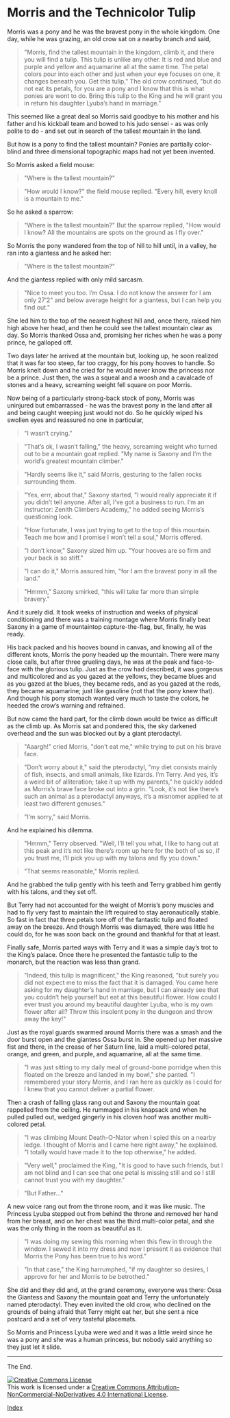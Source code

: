 <link rel="stylesheet" href="style.css" />

# Morris and the Technicolor Tulip

Morris was a pony and he was the bravest pony in the whole kingdom.  One day, while he was grazing, an old crow sat on a nearby branch and said,

> "Morris, find the tallest mountain in the kingdom, climb it, and there you will find a tulip.  This tulip is unlike any other.  It is red and blue and purple and yellow and aquamarine all at the same time.  The petal colors pour into each other and just when your eye focuses on one, it changes beneath you.  Get this tulip,"  The old crow continued, "but do not eat its petals, for you are a pony and I know that this is what ponies are wont to do.  Bring this tulip to the King and he will grant you in return his daughter Lyuba’s hand in marriage."

This seemed like a great deal so Morris said goodbye to his mother and his father and his kickball team and bowed to his judo sensei - as was only polite to do - and set out in search of the tallest mountain in the land.

But how is a pony to find the tallest mountain?  Ponies are partially color-blind and three dimensional topographic maps had not yet been invented.

So Morris asked a field mouse: 

> "Where is the tallest mountain?"

> "How would I know?" the field mouse replied. "Every hill, every knoll is a mountain to me."

So he asked a sparrow:

> "Where is the tallest mountain?" But the sparrow replied, "How would I know? All the mountains are spots on the ground as I fly over."

So Morris the pony wandered from the top of hill to hill until, in a valley, he ran into a giantess and he asked her:

> "Where is the tallest mountain?"

And the giantess replied with only mild sarcasm.

> "Nice to meet you too.  I’m Ossa.  I do not know the answer for I am only 27’2" and below average height for a giantess, but I can help you find out."

She led him to the top of the nearest highest hill and, once there, raised him high above her head, and then he could see the tallest mountain clear as day.  So Morris thanked Ossa and, promising her riches when he was a pony prince, he galloped off.

Two days later he arrived at the mountain but, looking up, he soon realized that it was far too steep, far too craggy, for his pony hooves to handle.  So Morris knelt down and he cried for he would never know the princess nor be a prince.  Just then, the was a squeal and a woosh and a cavalcade of stones and a heavy, screaming weight fell square on poor Morris.

Now being of a particularly strong-back stock of pony, Morris was uninjured but embarrassed - he was the bravest pony in the land after all and being caught weeping just would not do.  So he quickly wiped his swollen eyes and reassured no one in particular,

> "I wasn’t crying."

> "That’s ok, I wasn’t falling," the heavy, screaming weight who turned out to be a mountain goat replied.  "My name is Saxony and I’m the world’s greatest mountain climber."

> "Hardly seems like it," said Morris, gesturing to the fallen rocks surrounding them.

> "Yes, errr, about that," Saxony started, "I would really appreciate it if you didn’t tell anyone.  After all, I’ve got a business to run.  I’m an instructor: Zenith Climbers Academy," he added seeing Morris’s questioning look.

> "How fortunate, I was just trying to get to the top of this mountain.  Teach me how and I promise I won’t tell a soul," Morris offered.

> "I don’t know," Saxony sized him up. "Your hooves are so firm and your back is so stiff."

> "I can do it," Morris assured him, "for I am the bravest pony in all the land."

> "Hmmm," Saxony smirked, "this will take far more than simple bravery."

And it surely did.  It took weeks of instruction and weeks of physical conditioning and there was a training montage where Morris finally beat Saxony in a game of mountaintop capture-the-flag, but, finally, he was ready.

His back packed and his hooves bound in canvas, and knowing all of the different knots, Morris the pony headed up the mountain.  There were many close calls, but after three grueling days, he was at the peak and face-to-face with the glorious tulip.  Just as the crow had described, it was gorgeous and multicolored and as you gazed at the yellows, they became blues and as you gazed at the blues, they became reds, and as you gazed at the reds, they became aquamarine; just like gasoline (not that the pony knew that).  And though his pony stomach wanted very much to taste the colors, he heeded the crow’s warning and refrained.

But now came the hard part, for the climb down would be twice as difficult as the climb up.  As Morris sat and pondered this, the sky darkened overhead and the sun was blocked out by a giant pterodactyl.

> "Aaargh!" cried Morris, "don’t eat me," while trying to put on his brave face.

> "Don’t worry about it," said the pterodactyl, "my diet consists mainly of fish, insects, and small animals, like lizards. I’m Terry. And yes, it’s a weird bit of alliteration; take it up with my parents," he quickly added as Morris’s brave face broke out into a grin.  "Look, it’s not like there’s such an animal as a pterodactyl anyways, it’s a misnomer applied to at least two different genuses."

> "I’m sorry," said Morris.

And he explained his dilemma.

> "Hmmm," Terry observed.  "Well, I’ll tell you what, I like to hang out at this peak and it’s not like there’s room up here for the both of us so, if you trust me, I’ll pick you up with my talons and fly you down."

> "That seems reasonable," Morris replied.

And he grabbed the tulip gently with his teeth and Terry grabbed him gently with his talons, and they set off.

But Terry had not accounted for the weight of Morris’s pony muscles and had to fly very fast to maintain the lift required to stay aeronautically stable. So fast in fact that three petals tore off of the fantastic tulip and floated away on the breeze.  And though Morris was dismayed, there was little he could do, for he was soon back on the ground and thankful for that at least.

Finally safe, Morris parted ways with Terry and it was a simple day’s trot to the King’s palace.  Once there he presented the fantastic tulip to the monarch, but the reaction was less than grand.

> "Indeed, this tulip is magnificent," the King reasoned, "but surely you did not expect me to miss the fact that it is damaged.  You came here asking for my daughter’s hand in marriage, but I can already see that you couldn’t help yourself but eat at this beautiful flower.  How could I ever trust you around my beautiful daughter Lyuba, who is my own flower after all?  Throw this insolent pony in the dungeon and throw away the key!"

Just as the royal guards swarmed around Morris there was a smash and the door burst open and the giantess Ossa burst in.  She opened up her massive fist and there, in the crease of her Saturn line, laid a multi-colored petal, orange, and green, and purple, and aquamarine, all at the same time.

> "I was just sitting to my daily meal of ground-bone porridge when this floated on the breeze and landed in my bowl," she panted.  "I remembered your story Morris, and I ran here as quickly as I could for I knew that you cannot deliver a partial flower.

Then a crash of falling glass rang out and Saxony the mountain goat rappelled from the ceiling.  He rummaged in his knapsack and when he pulled pulled out, wedged gingerly in his cloven hoof was another multi-colored petal.

> "I was climbing Mount Death-O-Nator when I spied this on a nearby ledge.  I thought of Morris and I came here right away," he explained. "I totally would have made it to the top otherwise," he added.

> "Very well," proclaimed the King, "It is good to have such friends, but I am not blind and I can see that one petal is missing still and so I still cannot trust you with my daughter."

> "But Father..."

 A new voice rang out from the throne room, and it was like music. The Princess Lyuba stepped out from behind the throne and removed her hand from her breast, and on her chest was the third multi-color petal, and she was the only thing in the room as beautiful as it.

> "I was doing my sewing this morning when this flew in through the window.  I sewed it into my dress and now I present it as evidence that Morris the Pony has been true to his word."

> "In that case," the King harrumphed, "if my daughter so desires, I approve for her and Morris to be betrothed."

She did and they did and, at the grand ceremony, everyone was there: Ossa the Giantess and Saxony the mountain goat and Terry the unfortunately named pterodactyl.  They even invited the old crow, who declined on the grounds of being afraid that Terry might eat her, but she sent a nice postcard and a set of very tasteful placemats.

So Morris and Princess Lyuba were wed and it was a little weird since he was a pony and she was a human princess, but nobody said anything so they just let it slide.

----------------

<footer>
The End.
</footer>

<a rel="license" href="http://creativecommons.org/licenses/by-nc-nd/4.0/"><img alt="Creative Commons License" style="border-width:0" src="https://i.creativecommons.org/l/by-nc-nd/4.0/88x31.png" /></a><br />This work is licensed under a <a rel="license" href="http://creativecommons.org/licenses/by-nc-nd/4.0/">Creative Commons Attribution-NonCommercial-NoDerivatives 4.0 International License</a>.

[Index](http://georgemauer.net/stories/)
